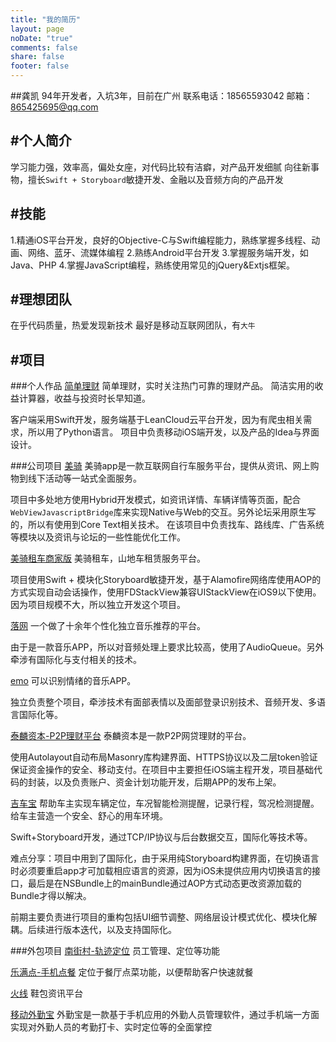 ```yaml
---
title: "我的简历"
layout: page
noDate: "true"
comments: false
share: false
footer: false
---
```


##龚凯
94年开发者，入坑3年，目前在广州联系电话：18565593042邮箱：865425695@qq.com

## #个人简介
学习能力强，效率高，偏处女座，对代码比较有洁癖，对产品开发细腻
向往新事物，擅长`Swift + Storyboard`敏捷开发、金融以及音频方向的产品开发

## #技能
1.精通iOS平台开发，良好的Objective-C与Swift编程能力，熟练掌握多线程、动画、网络、蓝牙、流媒体编程
2.熟练Android平台开发
3.掌握服务端开发，如Java、PHP
4.掌握JavaScript编程，熟练使用常见的jQuery&Extjs框架。

## #理想团队
在乎代码质量，热爱发现新技术
最好是移动互联网团队，有`大牛`

## #项目

###个人作品
[简单理财](http://fir.im/easymoney)
简单理财，实时关注热门可靠的理财产品。
简洁实用的收益计算器，收益与投资时长早知道。

客户端采用Swift开发，服务端基于LeanCloud云平台开发，因为有爬虫相关需求，所以用了Python语言。
项目中负责移动iOS端开发，以及产品的Idea与界面设计。

###公司项目
[美骑](https://itunes.apple.com/cn/app/id852965719)
美骑app是一款互联网自行车服务平台，提供从资讯、网上购物到线下活动等一站式全面服务。

项目中多处地方使用Hybrid开发模式，如资讯详情、车辆详情等页面，配合`WebViewJavascriptBridge`库来实现Native与Web的交互。另外论坛采用原生写的，所以有使用到Core Text相关技术。
在该项目中负责找车、路线库、广告系统等模块以及资讯与论坛的一些性能优化工作。

[美骑租车商家版](http://fir.im/RentCarOwner)
美骑租车，山地车租赁服务平台。

项目使用Swift + 模块化Storyboard敏捷开发，基于Alamofire网络库使用AOP的方式实现自动会话操作，使用FDStackView兼容UIStackView在iOS9以下使用。
因为项目规模不大，所以独立开发这个项目。

[落网](https://itunes.apple.com/cn/app/luo-wang/id788474943)
一个做了十余年个性化独立音乐推荐的平台。

由于是一款音乐APP，所以对音频处理上要求比较高，使用了AudioQueue。另外牵涉有国际化与支付相关的技术。

[emo](https://itunes.apple.com/cn/app/emo-ke-yi-shi-bie-qing-xu/id962633348?mt=8)
可以识别情绪的音乐APP。

独立负责整个项目，牵涉技术有面部表情以及面部登录识别技术、音频开发、多语言国际化等。

[泰麟资本-P2P理财平台](http://fir.im/tp2p)
泰麟资本是一款P2P网贷理财的平台。

使用Autolayout自动布局Masonry库构建界面、HTTPS协议以及二层token验证保证资金操作的安全、移动支付。在项目中主要担任iOS端主程开发，项目基础代码的封装，以及负责账户、资金计划功能开发，后期APP的发布上架。

[吉车宝](https://itunes.apple.com/cn/app/ji-che-bao-wo-zhi-neng-che/id967166557?mt=8&ign-mpt=uo%3D4)
帮助车主实现车辆定位，车况智能检测提醒，记录行程，驾况检测提醒。给车主营造一个安全、舒心的用车环境。

Swift+Storyboard开发，通过TCP/IP协议与后台数据交互，国际化等技术等。

难点分享：项目中用到了国际化，由于采用纯Storyboard构建界面，在切换语言时必须要重启app才可加载相应语言的资源，因为iOS未提供应用内切换语言的接口，最后是在NSBundle上的mainBundle通过AOP方式动态更改资源加载的Bundle才得以解决。

前期主要负责进行项目的重构包括UI细节调整、网络层设计模式优化、模块化解耦。后续进行版本迭代，以及支持国际化。

###外包项目
[南街村-轨迹定位](http://fir.im/hjst) 
员工管理、定位等功能

[乐满点-手机点餐](http://fir.im/diancanapp) 
定位于餐厅点菜功能，以便帮助客户快速就餐

[火线](http://fir.im/linefire) 
鞋包资讯平台

[移动外勤宝](http://www.csto.com/case/show/id:21380)
外勤宝是一款基于手机应用的外勤人员管理软件，通过手机端一方面实现对外勤人员的考勤打卡、实时定位等的全面掌控


